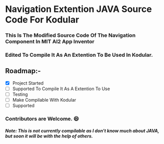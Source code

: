 # Navigation Extention JAVA Source  Code For Kodular

### This Is The Modified Source Code Of The Navigation Component In MIT AI2 App Inventor

### Edited To Compile It As An Extention To Be Used In Kodular.


## Roadmap:-
- [x] Project Started
- [ ] Supported To Compile It As A Extention To Use
- [ ] Testing
- [ ] Make Compilable With Kodular
- [ ] Supported

### Contributors are Welcome. :smile:

##### Note: This is not currently compilable as I don't know much about JAVA, but soon it will be with the help of others. 
